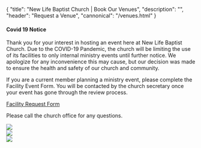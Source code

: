 {
	"title": "New Life Baptist Church | Book Our Venues",
	"description": "",
	"header": "Request a Venue",
	"cannonical": "/venues.html"
}
<section class="interior-section">
	<div class="container">
		<div class="row">
			<div class="col-xs-12 col-sm-10 col-md-offset-1 text-center">
				<h4>Covid 19 Notice</h4>
				<p class="text-center">Thank you for your interest in hosting an event here at New Life Baptist Church. Due to the COVID-19 Pandemic, the church will be limiting the use of its facilities to only internal ministry events until further notice. We apologize for any inconvenience this may cause, but our decision was made to ensure the health and safety of our church and community.</p>
				<p class="text-center">If you are a current member planning a ministry event, please complete the Facility Event Form. You will be contacted by the church secretary once your event has gone through the review process.</p>
				<p class="text-center">
					<a class="button purple" 
					   title="Go To Venue Form"
					   href="https://forms.gle/jSKkF6yND7phanS69" 
					   target="_blank">
					   Facility Request Form
					</a>
				</p>
				<p class="text-center">
					Please call the church office for any questions.
				</p>
			</div>
		</div>
		<div class="row">
			<div class="col-xs-12 col-sm-4">
				<img src="images/sanctuary.jpg" class="thumbnail">
			</div>
			<div class="col-xs-12 col-sm-4">
				<img src="images/wes2.jpg" class="thumbnail">
			</div>
			<div class="col-xs-12 col-sm-4">
				<img src="images/dreamcenter.jpg" class="thumbnail">
			</div>
		</div>
	</div>
</section>